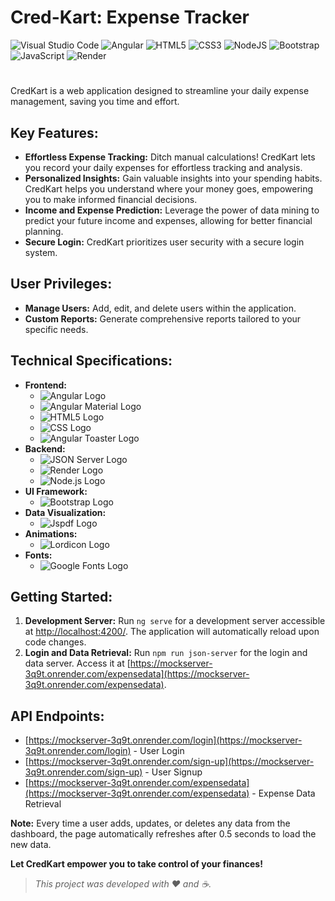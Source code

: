 # Cred-Kart: Expense Tracker
![Visual Studio Code](https://img.shields.io/badge/Visual%20Studio%20Code-0078d7.svg?style=for-the-badge&logo=visual-studio-code&logoColor=white)
![Angular](https://img.shields.io/badge/angular-%23DD0031.svg?style=for-the-badge&logo=angular&logoColor=white)
![HTML5](https://img.shields.io/badge/html5-%23E34F26.svg?style=for-the-badge&logo=html5&logoColor=white)
![CSS3](https://img.shields.io/badge/css3-%231572B6.svg?style=for-the-badge&logo=css3&logoColor=white)
![NodeJS](https://img.shields.io/badge/node.js-6DA55F?style=for-the-badge&logo=node.js&logoColor=white)
![Bootstrap](https://img.shields.io/badge/bootstrap-%238511FA.svg?style=for-the-badge&logo=bootstrap&logoColor=white)
![JavaScript](https://img.shields.io/badge/javascript-%23323330.svg?style=for-the-badge&logo=javascript&logoColor=%23F7DF1E)
![Render](https://img.shields.io/badge/Render-%46E3B7.svg?style=for-the-badge&logo=render&logoColor=white)
#
CredKart is a web application designed to streamline your daily expense management, saving you time and effort.
## Key Features:

- **Effortless Expense Tracking:** Ditch manual calculations! CredKart lets you record your daily expenses for effortless tracking and analysis.
- **Personalized Insights:** Gain valuable insights into your spending habits. CredKart helps you understand where your money goes, empowering you to make informed financial decisions.
- **Income and Expense Prediction:** Leverage the power of data mining to predict your future income and expenses, allowing for better financial planning.
- **Secure Login:** CredKart prioritizes user security with a secure login system.

## User Privileges:

- **Manage Users:** Add, edit, and delete users within the application.
- **Custom Reports:** Generate comprehensive reports tailored to your specific needs.

## Technical Specifications:

- **Frontend:** 
  -  ![Angular Logo](https://img.shields.io/badge/Angular-14.2.8-red?logo=angular&style=flat&logoColor=white)
  -  ![Angular Material Logo](https://img.shields.io/badge/Angular_Material-latest-blue?logo=angular&style=flat&logoColor=white)
  -  ![HTML5 Logo](https://img.shields.io/badge/HTML5-latest-orange?logo=html5&style=flat&logoColor=white)
  -  ![CSS Logo](https://img.shields.io/badge/CSS-latest-blue?logo=css3&style=flat&logoColor=white)
  -  ![Angular Toaster Logo](https://img.shields.io/badge/Toaster-Component-007bff?style=flat&logo=angular&logoColor=white)
- **Backend:** 
  - ![JSON Server Logo](https://img.shields.io/badge/JSON_Server-latest-lightgrey?logo=json&style=flat&logoColor=white)
  -  ![Render Logo](https://img.shields.io/badge/Render-hosted-blue?logo=render&style=flat&logoColor=white)
  -  ![Node.js Logo](https://img.shields.io/badge/Node.js-latest-green?logo=node.js&style=flat&logoColor=white)
- **UI Framework:** 
  -  ![Bootstrap Logo](https://img.shields.io/badge/Bootstrap-5.0-purple?logo=bootstrap&style=flat&logoColor=white)
- **Data Visualization:** 
  - ![Jspdf Logo](https://img.shields.io/badge/Jspdf-Visualization-ffb6c1?logo=jspdf&style=flat&logoColor=white)
- **Animations:**
  - ![Lordicon Logo](https://img.shields.io/badge/Lordicon-Animations-ff7f50?logo=lordicon&style=flat&logoColor=white)
- **Fonts:**
  - ![Google Fonts Logo](https://img.shields.io/badge/Google_Fonts-Text-4682b4?logo=google-fonts&style=flat&logoColor=white)

## Getting Started:

1. **Development Server:** Run `ng serve` for a development server accessible at [http://localhost:4200/](http://localhost:4200/). The application will automatically reload upon code changes.
2. **Login and Data Retrieval:** Run `npm run json-server` for the login and data server. Access it at [https://mockserver-3q9t.onrender.com/expensedata](https://mockserver-3q9t.onrender.com/expensedata).

## API Endpoints:

- [https://mockserver-3q9t.onrender.com/login](https://mockserver-3q9t.onrender.com/login) - User Login
- [https://mockserver-3q9t.onrender.com/sign-up](https://mockserver-3q9t.onrender.com/sign-up) - User Signup
- [https://mockserver-3q9t.onrender.com/expensedata](https://mockserver-3q9t.onrender.com/expensedata) - Expense Data Retrieval

**Note:** Every time a user adds, updates, or deletes any data from the dashboard, the page automatically refreshes after 0.5 seconds to load the new data.

**Let CredKart empower you to take control of your finances!**
> *This project was developed with ❤️ and ☕.*

